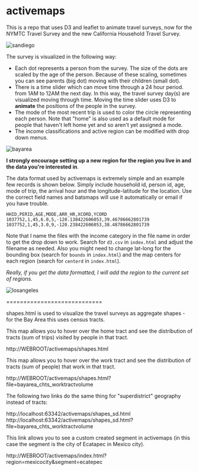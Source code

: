 activemaps
========

This is a repo that uses D3 and leaflet to animate travel surveys, now for the NYMTC Travel Survey and the new California Household Travel Survey.

![sandiego](https://raw.github.com/fscottfoti/batsmaps/master/images/sandiego.jpg)

The survey is visualized in the following way:

* Each dot represents a person from the survey.  The size of the dots are scaled by the age of the person.  Because of these scaling, sometimes you can see parents (big dot) moving with their children (small dot).
* There is a time slider which can move time through a 24 hour period. from 1AM to 12AM the next day.  In this way, the travel survey day(s) are visualized moving through time.  Moving the time slider uses D3 to **animate** the positions of the people in the survey.
* The mode of the most recent trip is used to color the circle representing each person.  Note that "home" is also used as a default mode for people that haven't left home yet and so aren't yet assigned a mode.
* The income classifications and active region can be modified with drop down menus.

![bayarea](https://raw.github.com/fscottfoti/batsmaps/master/images/bayarea.jpg)

**I strongly encourage setting up a new region for the region you live in and the data you're interested in**.

The data format used by activemaps is extremely simple and an example few records is shown below.  Simply include household id, person id, age, mode of trip, the arrival hour and the longitude-latitude for the location.  Use the correct field names and batsmaps will use it automatically or email if you have trouble.  

```
HHID,PERID,AGE,MODE,ARR_HR,XCORD,YCORD
1037752,1,45,6.0,5,-120.138422606053,39.46786662801739
1037752,1,45,3.0,9,-120.238422606053,38.48786662801739
```

Note that I name the files with the income category in the file name in order to get the drop down to work.  Search for `d3.csv` in `index.html` and adjust the filename as needed.  Also you might need to change lat-long for the bounding box (search for `bounds` in `index.html`) and the map centers for each region (search for `centerd` in `index.html`).

_Really, if you get the data formatted, I will add the region to the current set of regions._

![losangeles](https://raw.github.com/fscottfoti/batsmaps/master/images/losangeles.jpg)

============================

shapes.html is used to visualize the travel surveys as aggregate shapes - for the Bay Area this uses census tracts.

This map allows you to hover over the home tract and see the distribution of tracts (sum of trips) visited by people in that tract.

http://WEBROOT/activemaps/shapes.html

This map allows you to hover over the work tract and see the distribution of tracts (sum of people) that work in that tract.

http://WEBROOT/activemaps/shapes.html?file=bayarea_chts_worktractvolume

The following two links do the same thing for "superdistrict" geography instead of tracts:

http://localhost:63342/activemaps/shapes_sd.html
http://localhost:63342/activemaps/shapes_sd.html?file=bayarea_chts_worktractvolume

This link allows you to see a custom created segment in activemaps (in this case the segment is the city of Ecatapec in Mexico city).

http://WEBROOT/activemaps/index.html?region=mexicocity&segment=ecatepec

